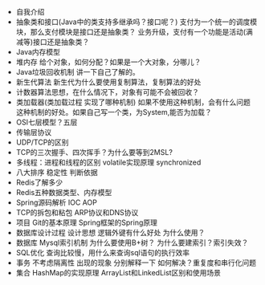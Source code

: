 + 自我介绍
+ 抽象类和接口(Java中的类支持多继承吗？接口呢？) 支付为一个统一的调度模块，那么支付模块是接口还是抽象类？ 业务升级，支付有一个功能是活动(满减等)接口还是抽象类？ 
+ Java内存模型
+ 堆内存 给个对象，如何分配？如果是一个大对象，分哪儿？
+ Java垃圾回收机制 讲一下自己了解的。
+ 新生代算法 新生代为什么要使用复制算法，复制算法的好处
+ 计数器算法思想，在什么情况下，对象有可能不会被回收？
+ 类加载器(类加载过程 实现了哪种机制) 如果不使用这种机制，会有什么问题  这种机制的好处。如果自己写一个类，为System,能否为加载？
+ OSI七层模型？五层 
+ 传输层协议
+ UDP/TCP的区别
+ TCP的三次握手、四次挥手？为什么要等到2MSL?
+ 多线程：进程和线程的区别 volatile实现原理 synchronized
+ 八大排序 稳定性 判断依据
+ Redis了解多少
+ Redis五种数据类型、内存模型
+ Spring源码解析 IOC AOP
+ TCP的拆包和粘包 ARP协议和DNS协议
+ 项目  Git的基本原理 Spring框架的Spring原理
+ 数据库设计过程 设计思想 逻辑外键有什么好处 为什么使用？
+ 数据库 Mysql索引机制 为什么要使用B+树？ 为什么要建索引？索引失效？ 
+ SQL优化 查询比较慢，用什么来查询sql语句的执行效率
+ 事务 不考虑隔离性 出现的现象 分别解释一下 如何解决？重复度和串行化问题 
+ 集合 HashMap的实现原理 ArrayList和LinkedList区别和使用场景